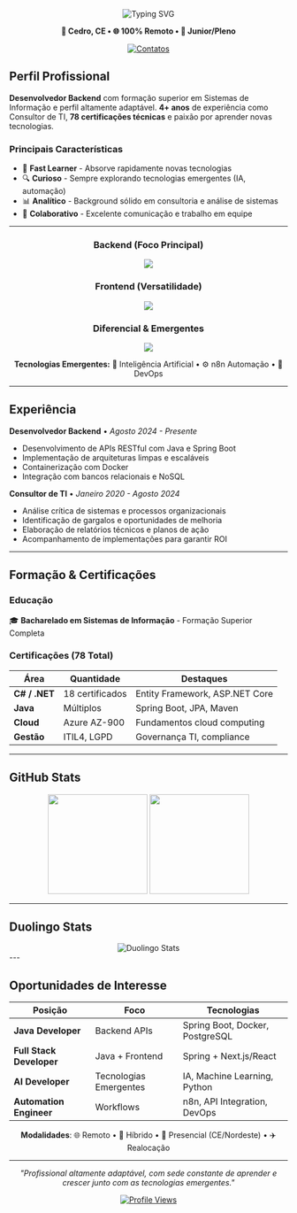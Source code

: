 <div align="center">

<img src="https://readme-typing-svg.herokuapp.com?font=Fira+Code&size=24&duration=3000&pause=1000&color=42B883&center=true&vCenter=true&width=800&lines=Desenvolvedor+Backend+Java;Bacharel+em+Sistemas+de+Informação;Java+•+Spring+Boot+•+Docker+•+IA;Fast+Learner+•+Altamente+Adaptável" alt="Typing SVG" />

**📍 Cedro, CE • 🌐 100% Remoto • 🎯 Junior/Pleno**

[![Contatos](https://img.shields.io/badge/💬_Todos_os_Contatos-42B883?style=for-the-badge&logoColor=white&labelColor=42B883)](https://meus-links-olive.vercel.app/)

</div>

</div>

## Perfil Profissional

**Desenvolvedor Backend** com formação superior em Sistemas de Informação e perfil altamente adaptável. **4+ anos** de experiência como Consultor de TI, **78 certificações técnicas** e paixão por aprender novas tecnologias.

### Principais Características
- 🧠 **Fast Learner** - Absorve rapidamente novas tecnologias
- 🔍 **Curioso** - Sempre explorando tecnologias emergentes (IA, automação)
- 📊 **Analítico** - Background sólido em consultoria e análise de sistemas
- 🤝 **Colaborativo** - Excelente comunicação e trabalho em equipe

---

<div align="center">

### Backend (Foco Principal)
<img src="https://skillicons.dev/icons?i=java,spring,nodejs,express,docker,postgresql,mongodb&theme=light" />

### Frontend (Versatilidade)
<img src="https://skillicons.dev/icons?i=nextjs,react,angular,vue,typescript,javascript,html,css&theme=light" />

### Diferencial & Emergentes
<img src="https://skillicons.dev/icons?i=cs,dotnet,azure,python,git,github,vscode,idea&theme=light" />

**Tecnologias Emergentes:** 🤖 Inteligência Artificial • ⚙️ n8n Automação • 🔧 DevOps

</div>

---

## Experiência

**Desenvolvedor Backend** • *Agosto 2024 - Presente*
- Desenvolvimento de APIs RESTful com Java e Spring Boot
- Implementação de arquiteturas limpas e escaláveis
- Containerização com Docker
- Integração com bancos relacionais e NoSQL

**Consultor de TI** • *Janeiro 2020 - Agosto 2024*
- Análise crítica de sistemas e processos organizacionais
- Identificação de gargalos e oportunidades de melhoria
- Elaboração de relatórios técnicos e planos de ação
- Acompanhamento de implementações para garantir ROI

---

## Formação & Certificações

### Educação
🎓 **Bacharelado em Sistemas de Informação** - Formação Superior Completa

### Certificações (78 Total)
| Área | Quantidade | Destaques |
|------|------------|-----------|
| **C# / .NET** | 18 certificados | Entity Framework, ASP.NET Core |
| **Java** | Múltiplos | Spring Boot, JPA, Maven |
| **Cloud** | Azure AZ-900 | Fundamentos cloud computing |
| **Gestão** | ITIL4, LGPD | Governança TI, compliance |

---

## GitHub Stats

<div align="center">

<img height="180em" src="https://github-readme-stats.vercel.app/api?username=dessima&show_icons=true&theme=default&hide_border=true&title_color=2C3E50&text_color=2C3E50&icon_color=42B883&bg_color=ffffff"/>
<img height="180em" src="https://github-readme-stats.vercel.app/api/top-langs/?username=dessima&layout=compact&langs_count=6&theme=default&hide_border=true&title_color=2C3E50&text_color=2C3E50&bg_color=ffffff"/>

</div>

---

## Duolingo Stats
<div align="center">
  
<img src="https://duolingo-stats-card.vercel.app/api?username=JDessim" alt="Duolingo Stats"/>
  
</div>
---

## Oportunidades de Interesse

<div align="center">

| Posição | Foco | Tecnologias |
|---------|------|-------------|
| **Java Developer** | Backend APIs | Spring Boot, Docker, PostgreSQL |
| **Full Stack Developer** | Java + Frontend | Spring + Next.js/React |
| **AI Developer** | Tecnologias Emergentes | IA, Machine Learning, Python |
| **Automation Engineer** | Workflows | n8n, API Integration, DevOps |

**Modalidades**: 🌐 Remoto • 🏢 Híbrido • 📍 Presencial (CE/Nordeste) • ✈️ Realocação

</div>

---

<div align="center">

*"Profissional altamente adaptável, com sede constante de aprender e crescer junto com as tecnologias emergentes."*

[![Profile Views](https://komarev.com/ghpvc/?username=dessima&label=Visualizações&color=42B883&style=flat-square)](https://github.com/dessima)

</div>
